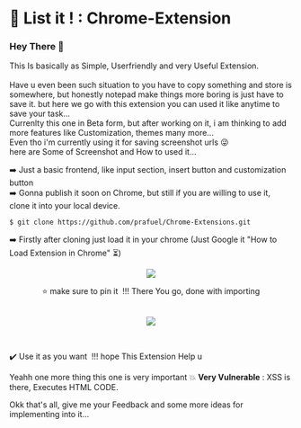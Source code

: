 # :memo: List it ! : Chrome-Extension

### Hey There 👋

This Is basically as Simple, Userfriendly and very Useful Extension. <br>
<br>
Have u even been such situation to you have to copy something and store is somewhere, but honestly notepad make things more boring is just have to save it. but here we go with this extension you can used it like anytime to save your task...<br>
Currenlty this one in Beta form, but after working on it, i am thinking to add more features like Customization, themes many more... <br>
Even tho i'm currently using it for saving screenshot urls :stuck_out_tongue_winking_eye: 
<br>
here are Some of Screenshot and How to used it...<br>


➡️ Just a basic frontend, like input section, insert button and customization button <br>
➡️ Gonna publish it soon on Chrome, but still if you are willing to use it, clone it into your local device. <br>

```$ git clone https://github.com/prafuel/Chrome-Extensions.git``` <br>

➡️ Firstly after cloning just load it in your chrome (Just Google it "How to Load Extension in Chrome" ⏳) <br>

<p align="center"> <img src="https://github.com/prafuel/Chrome-Extensions/blob/main/extension_ss/ss4.png"> </p>

<div align="center">⭐ make sure to pin it &nbsp;!!!
There You go, done with importing <br></div>
&nbsp;<br>

<p align="center"> <img src="https://github.com/prafuel/Chrome-Extensions/blob/main/extension_ss/ss1.png"> </p> <br>

:heavy_check_mark: Use it as you want &nbsp;!!! hope This Extension Help u <br>

Yeahh one more thing this one is very important 💥 **Very Vulnerable** : XSS is there, Executes HTML CODE. <br>

Okk that's all, give me your Feedback and some more ideas for implementing into it... <br>

